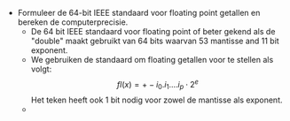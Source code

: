 - Formuleer de 64-bit IEEE standaard voor floating point getallen en bereken de computerprecisie.
	- De 64 bit IEEE standaard voor floating point of beter gekend als de "double" maakt gebruikt van 64 bits waarvan 53 mantisse and 11 bit exponent.
	- We gebruiken de standaard om floating getallen voor te stellen als volgt: 
	  $$fl(x) = +- i_0.i_1....i_p \cdot 2^e$$
	  Het teken heeft ook 1 bit nodig voor zowel de mantisse als exponent.
	-